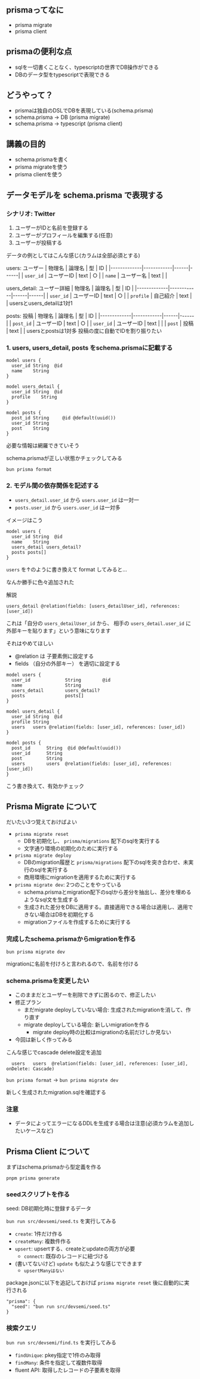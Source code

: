 ## prismaってなに
- prisma migrate
- prisma client

## prismaの便利な点
- sqlを一切書くことなく、typescriptの世界でDB操作ができる
- DBのデータ型をtypescriptで表現できる

## どうやって？
- prismaは独自のDSLでDBを表現している(schema.prisma)
- schema.prisma → DB (prisma migrate)
- schema.prisma → typescript (prisma client)

## 講義の目的
- schema.prismaを書く
- prisma migrateを使う
- prisma clientを使う

## データモデルを schema.prisma で表現する

### シナリオ: Twitter
1. ユーザーがIDと名前を登録する
1. ユーザーがプロフィールを編集する(任意)
1. ユーザーが投稿する

データの例としてはこんな感じ(カラムは全部必須とする)

users: ユーザー
| 物理名 | 論理名 | 型 | ID |
|-------------|------------|------|------|
| `user_id` | ユーザーID | text | ○ |
| `name` | ユーザー名 | text |  |

users_detail: ユーザー詳細
| 物理名 | 論理名 | 型 | ID |
|-------------|------------|------|------|
| `user_id` | ユーザーID | text | ○ |
| `profile` | 自己紹介 | text |  |
usersとusers_detailは1対1

posts: 投稿
| 物理名 | 論理名 | 型 | ID |
|-------------|------------|------|------|
| `post_id` | ユーザーID | text | ○ |
| `user_id` | ユーザーID | text |  |
| `post` | 投稿 | text |  |
usersとpostsは1対多
投稿の度に自動でIDを割り振りたい

### 1. users, users_detail, posts をschema.prismaに記載する

```
model users {
  user_id String  @id
  name    String
}

model users_detail {
  user_id String  @id
  profile    String
}

model posts {
  post_id String     @id @default(uuid())
  user_id String
  post    String
}
```

必要な情報は網羅できていそう

schema.prismaが正しい状態かチェックしてみる

`bun prisma format`

### 2. モデル間の依存関係を記述する

- `users_detail.user_id` から `users.user_id` は一対一
- `posts.user_id` から `users.user_id` は一対多

イメージはこう

```
model users {
  user_id String  @id
  name    String
  users_detail users_detail?
  posts posts[]
}
```

`users` を↑のように書き換えて format してみると…

なんか勝手に色々追加された

解説
```
users_detail @relation(fields: [users_detailUser_id], references: [user_id])
```
これは「自分の `users_detailUser_id` から、 相手の `users_detail.user_id` に外部キーを貼ります」という意味になります

それはやめてほしい

- @relation は 子要素側に設定する
- fields （自分の外部キー） を適切に設定する

```
model users {
  user_id             String        @id
  name                String
  users_detail        users_detail?
  posts               posts[]
}

model users_detail {
  user_id String  @id
  profile String
  users   users @relation(fields: [user_id], references: [user_id])
}

model posts {
  post_id      String  @id @default(uuid())
  user_id      String
  post         String
  users        users  @relation(fields: [user_id], references: [user_id])
}
```

こう書き換えて、有効かチェック

## Prisma Migrate について
だいたい3つ覚えておけばよい
- `prisma migrate reset`
  - DBを初期化し、 `prisma/migrations` 配下のsqlを実行する
  - 文字通り環境の初期化のために実行する
- `prisma migrate deploy`
  - DBのmigration履歴と `prisma/migrations` 配下のsqlを突き合わせ、未実行のsqlを実行する
  - 商用環境にmigrationを適用するために実行する
- `prisma migrate dev`: 2つのことをやっている
  - schema.prismaとmigration配下のsqlから差分を抽出し、差分を埋めるようなsql文を生成する
  - 生成された差分をDBに適用する。直接適用できる場合は適用し、適用できない場合はDBを初期化する
  - migrationファイルを作成するために実行する

### 完成したschema.prismaからmigrationを作る

`bun prisma migrate dev`

migrationに名前を付けろと言われるので、名前を付ける

### schema.prismaを変更したい
- このままだとユーザーを削除できずに困るので、修正したい
- 修正プラン
  - まだmigrate deployしていない場合: 生成されたmigrationを消して、作り直す
  - migrate deployしている場合: 新しいmigrationを作る
    - migrate deploy時の比較はmigrationの名前だけしか見ない
- 今回は新しく作ってみる

こんな感じでcascade delete設定を追加
```
  users   users  @relation(fields: [user_id], references: [user_id], onDelete: Cascade)
```

`bun prisma format` → `bun prisma migrate dev`

新しく生成されたmigration.sqlを確認する

### 注意
- データによってエラーになるDDLを生成する場合は注意(必須カラムを追加したいケースなど)

## Prisma Client について
まずはschema.prismaから型定義を作る

`pnpm prisma generate`

### seedスクリプトを作る
seed: DB初期化時に登録するデータ

`bun run src/devsemi/seed.ts` を実行してみる

- `create`: 1件だけ作る
- `createMany`: 複数件作る
- `upsert`: upsertする、createとupdateの両方が必要
  - `connect`: 既存のレコードに紐づける
- (書いてないけど)  `update` も似たような感じでできます
  - `upsertManyはない`


package.jsonに以下を追記しておけば `prisma migrate reset` 後に自動的に実行される
```
"prisma": {
  "seed": "bun run src/devsemi/seed.ts"
}
```

### 検索クエリ
`bun run src/devsemi/find.ts` を実行してみる

- `findUnique`: pkey指定で1件のみ取得
- `findMany`: 条件を指定して複数件取得
- fluent API: 取得したレコードの子要素を取得
